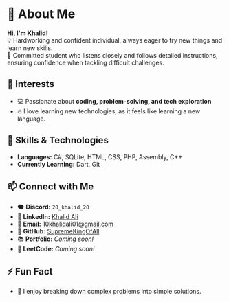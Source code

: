 # 🚀 About Me
**Hi, I'm Khalid!**  
💡 Hardworking and confident individual, always eager to try new things and learn new skills.  
🎯 Committed student who listens closely and follows detailed instructions, ensuring confidence when tackling difficult challenges.  

## 👀 Interests
- 💻 Passionate about **coding, problem-solving, and tech exploration**
- 🔥 I love learning new technologies, as it feels like learning a new language.

## 💪 Skills & Technologies
- **Languages:** C#, SQLite, HTML, CSS, PHP, Assembly, C++  
- **Currently Learning:** Dart, Git  

## 📫 Connect with Me
- 🗨️ **Discord:** `20_khalid_20`
- 🔗 **LinkedIn:** [Khalid Ali](https://www.linkedin.com/in/khalid-ali-3b4018291/)
- 📧 **Email:** [10khalidali01@gmail.com](mailto:10khalidali01@gmail.com)
- 📜 **GitHub:** [SupremeKingOfAll](https://github.com/SupremeKingOfAll)
- 📚 **Portfolio:** *Coming soon!*
- 🎯 **LeetCode:** *Coming soon!*


## ⚡ Fun Fact
- 🚀 I enjoy breaking down complex problems into simple solutions.
